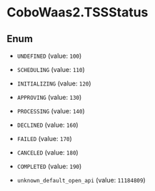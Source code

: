 # CoboWaas2.TSSStatus

## Enum


* `UNDEFINED` (value: `100`)

* `SCHEDULING` (value: `110`)

* `INITIALIZING` (value: `120`)

* `APPROVING` (value: `130`)

* `PROCESSING` (value: `140`)

* `DECLINED` (value: `160`)

* `FAILED` (value: `170`)

* `CANCELED` (value: `180`)

* `COMPLETED` (value: `190`)

* `unknown_default_open_api` (value: `11184809`)


